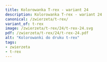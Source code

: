 ```yaml
---
title: Kolorowanka T-rex - wariant 24
description: Kolorowanka T-rex - wariant 24
canonical: /zwierzeta/t-rex/
variant_of: t-rex
image: /zwierzeta/t-rex/24/t-rex-24.svg
pdf: /zwierzeta/t-rex/24/t-rex-24.pdf
alt: "Kolorowanki do druku t-rex"
tags:
- zwierzeta
- t-rex
---
```

